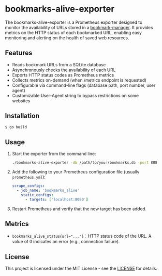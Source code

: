 # bookmarks-alive-exporter

The bookmarks-alive-exporter is a Prometheus exporter designed to monitor the availability of URLs stored in a [bookmark-manager](https://github.com/zinrai/bookmark-manager). It provides metrics on the HTTP status of each bookmarked URL, enabling easy monitoring and alerting on the health of saved web resources.

## Features

- Reads bookmark URLs from a SQLite database
- Asynchronously checks the availability of each URL
- Exports HTTP status codes as Prometheus metrics
- Collects metrics on-demand (when /metrics endpoint is requested)
- Configurable via command-line flags (database path, port number, user agent)
- Customizable User-Agent string to bypass restrictions on some websites

## Installation

```bash
$ go build
```

## Usage

1. Start the exporter from the command line:

   ```bash
   ./bookmarks-alive-exporter -db /path/to/your/bookmarks.db -port 8080 -user-agent "Mozilla/5.0 (Windows NT 10.0; Win64; x64) AppleWebKit/537.36 (KHTML, like Gecko) Chrome/91.0.4472.124 Safari/537.36"
   ```

2. Add the following to your Prometheus configuration file (usually `prometheus.yml`):

   ```yaml
   scrape_configs:
     - job_name: 'bookmarks_alive'
       static_configs:
         - targets: ['localhost:8080']
   ```

3. Restart Prometheus and verify that the new target has been added.

## Metrics

- `bookmarks_alive_status{url="..."}`：HTTP status code of the URL. A value of 0 indicates an error (e.g., connection failure).

## License

This project is licensed under the MIT License - see the [LICENSE](https://opensource.org/license/mit) for details.
